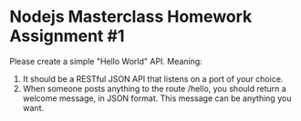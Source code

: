 # Nodejs Masterclass Homework Assignment #1

Please create a simple "Hello World" API. Meaning:
1. It should be a RESTful JSON API that listens on a port of your choice. 
2. When someone posts anything to the route /hello, you should return a welcome message, in JSON format. This message can be anything you want. 